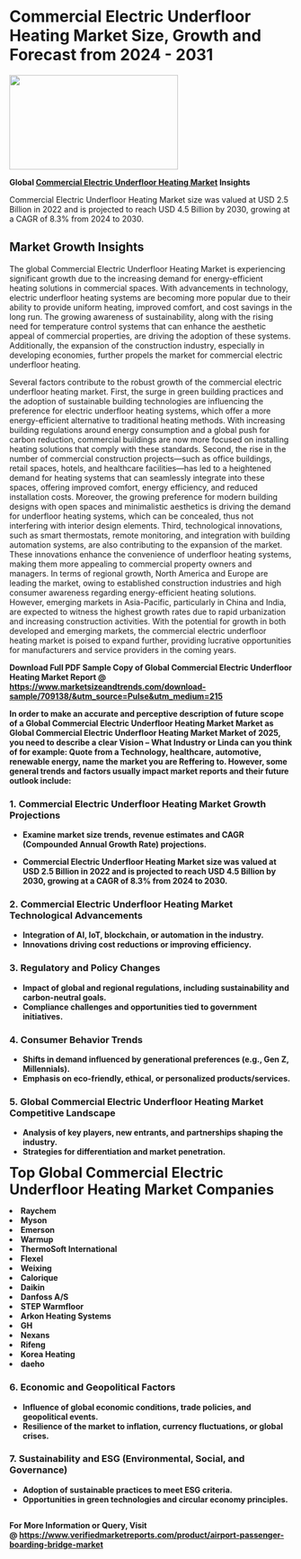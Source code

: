 <H1>Commercial Electric Underfloor Heating Market Size, Growth and Forecast from 2024 - 2031</H1><img class="aligncenter size-medium wp-image-584254" src="https://thirdeyenews.in/wp-content/uploads/2024/09/Global-Market-Research-300x168.jpeg" alt="" width="300" height="168" /><p><strong>Global&nbsp;<a href="https://www.marketsizeandtrends.com/download-sample/709138/&amp;utm_source=Pulse&amp;utm_medium=215">Commercial Electric Underfloor Heating Market</a> Insights</strong></p><p>Commercial Electric Underfloor Heating Market size was valued at USD 2.5 Billion in 2022 and is projected to reach USD 4.5 Billion by 2030, growing at a CAGR of 8.3% from 2024 to 2030.</p><p><h2>Market Growth Insights</h2> <p>The global Commercial Electric Underfloor Heating Market is experiencing significant growth due to the increasing demand for energy-efficient heating solutions in commercial spaces. With advancements in technology, electric underfloor heating systems are becoming more popular due to their ability to provide uniform heating, improved comfort, and cost savings in the long run. The growing awareness of sustainability, along with the rising need for temperature control systems that can enhance the aesthetic appeal of commercial properties, are driving the adoption of these systems. Additionally, the expansion of the construction industry, especially in developing economies, further propels the market for commercial electric underfloor heating.</p> <p><strong></strong></p> <p>Several factors contribute to the robust growth of the commercial electric underfloor heating market. First, the surge in green building practices and the adoption of sustainable building technologies are influencing the preference for electric underfloor heating systems, which offer a more energy-efficient alternative to traditional heating methods. With increasing building regulations around energy consumption and a global push for carbon reduction, commercial buildings are now more focused on installing heating solutions that comply with these standards. Second, the rise in the number of commercial construction projects—such as office buildings, retail spaces, hotels, and healthcare facilities—has led to a heightened demand for heating systems that can seamlessly integrate into these spaces, offering improved comfort, energy efficiency, and reduced installation costs. Moreover, the growing preference for modern building designs with open spaces and minimalistic aesthetics is driving the demand for underfloor heating systems, which can be concealed, thus not interfering with interior design elements. Third, technological innovations, such as smart thermostats, remote monitoring, and integration with building automation systems, are also contributing to the expansion of the market. These innovations enhance the convenience of underfloor heating systems, making them more appealing to commercial property owners and managers. In terms of regional growth, North America and Europe are leading the market, owing to established construction industries and high consumer awareness regarding energy-efficient heating solutions. However, emerging markets in Asia-Pacific, particularly in China and India, are expected to witness the highest growth rates due to rapid urbanization and increasing construction activities. With the potential for growth in both developed and emerging markets, the commercial electric underfloor heating market is poised to expand further, providing lucrative opportunities for manufacturers and service providers in the coming years.</p> <p><strong></p><p><span class=""><strong>Download Full PDF Sample Copy of Global Commercial Electric Underfloor Heating Market Report</strong> @ <a href="https://www.marketsizeandtrends.com/download-sample/709138/&amp;utm_source=Pulse&amp;utm_medium=215" target="_blank">https://www.marketsizeandtrends.com/download-sample/709138/&amp;utm_source=Pulse&amp;utm_medium=215</a></span></p><p>In order to make an accurate and perceptive description of future scope of a Global&nbsp;Commercial Electric Underfloor Heating Market Market as Global&nbsp;Commercial Electric Underfloor Heating Market Market of 2025, you need to describe a clear Vision &ndash; What Industry or Linda can you think of for example: Quote from a Technology, healthcare, automotive, renewable energy, name the market you are Reffering to. However, some general trends and factors usually impact market reports and their future outlook include:</p><h3>1.&nbsp;<strong>Commercial Electric Underfloor Heating Market Growth Projections</strong></h3><ul><li>Examine market size trends, revenue estimates and CAGR (Compounded Annual Growth Rate) projections.</li><li><p>Commercial Electric Underfloor Heating Market size was valued at USD 2.5 Billion in 2022 and is projected to reach USD 4.5 Billion by 2030, growing at a CAGR of 8.3% from 2024 to 2030.</p></li></ul><h3>2.&nbsp;<strong>Commercial Electric Underfloor Heating Market Technological Advancements</strong></h3><ul><li>Integration of AI, IoT, blockchain, or automation in the industry.</li><li>Innovations driving cost reductions or improving efficiency.</li></ul><h3>3.&nbsp;<strong>Regulatory and Policy Changes</strong></h3><ul><li>Impact of global and regional regulations, including sustainability and carbon-neutral goals.</li><li>Compliance challenges and opportunities tied to government initiatives.</li></ul><h3>4.&nbsp;<strong>Consumer Behavior Trends</strong></h3><ul><li>Shifts in demand influenced by generational preferences (e.g., Gen Z, Millennials).</li><li>Emphasis on eco-friendly, ethical, or personalized products/services.</li></ul><h3>5.&nbsp;<strong>Global Commercial Electric Underfloor Heating Market Competitive Landscape</strong></h3><ul><li>Analysis of key players, new entrants, and partnerships shaping the industry.</li><li>Strategies for differentiation and market penetration.</li></ul><p data-pm-slice="1 1 []"><span style="color: inherit; font-family: inherit; font-size: 25px;">Top Global Commercial Electric Underfloor Heating Market Companies</span></p><div class="" data-test-id=""><p><li>Raychem</li><li> Myson</li><li> Emerson</li><li> Warmup</li><li> ThermoSoft International</li><li> Flexel</li><li> Weixing</li><li> Calorique</li><li> Daikin</li><li> Danfoss A/S</li><li> STEP Warmfloor</li><li> Arkon Heating Systems</li><li> GH</li><li> Nexans</li><li> Rifeng</li><li> Korea Heating</li><li> daeho</li></p></div><h3>6.&nbsp;<strong>Economic and Geopolitical Factors</strong></h3><ul><li>Influence of global economic conditions, trade policies, and geopolitical events.</li><li>Resilience of the market to inflation, currency fluctuations, or global crises.</li></ul><h3>7.&nbsp;<strong>Sustainability and ESG (Environmental, Social, and Governance)</strong></h3><ul><li>Adoption of sustainable practices to meet ESG criteria.</li><li>Opportunities in green technologies and circular economy principles.</li></ul><h2><strong style="font-size: 14px;">For More Information or Query, Visit @&nbsp;</strong><a style="background-color: #ffffff; font-size: 14px;" href="https://www.marketsizeandtrends.com/report/commercial-electric-underfloor-heating-market/" target="_blank">https://www.verifiedmarketreports.com/product/airport-passenger-boarding-bridge-market</a></h2>
